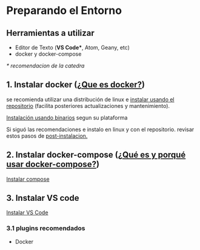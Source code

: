 # Preparando el Entorno

## Herramientas a utilizar

- Editor de Texto (**VS Code\***, Atom, Geany, etc)
- docker y docker-compose

_\* recomendacion de la catedra_

## 1. Instalar docker ([¿Que es docker?](https://docs.docker.com/engine/))

se recomienda utilizar una distribución de linux e [instalar usando el repositorio](https://docs.docker.com/engine/install/ubuntu/#install-using-the-repository) (facilita posteriores actualizaciones y mantenimiento).

[Instalación usando binarios](https://docs.docker.com/engine/install/) segun su plataforma

Si siguó las recomendaciones e instalo en linux y con el repositorio. revisar estos pasos de [post-instalacion.](https://docs.docker.com/engine/install/linux-postinstall/)

## 2. Instalar docker-compose ([¿Qué es y porqué usar docker-compose?](https://docs.docker.com/compose/))
[Instalar compose](https://docs.docker.com/compose/install/)

## 3. Instalar VS code

[Instalar VS Code](https://code.visualstudio.com/)

### 3.1 plugins recomendados
- Docker